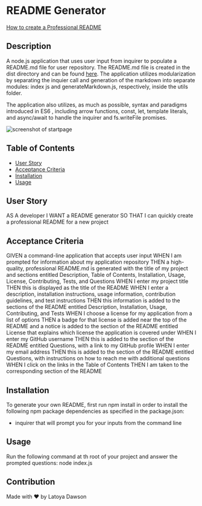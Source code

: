 # README Generator 

[How to create a Professional README](./readme-guide.md)

## Description
A node.js application that uses user input from inquirer to populate a README.md file for user repository. The README.md file is created in the dist directory and can be found [here](/develop/exampleREADME.md). The application utilizes modularization by separating the inquier call and generation of the markdown into separate modules: index js and generateMarkdown.js, respectively, inside the utils folder.

The application also utilizes, as much as possible, syntax and paradigms introduced in ES6 , including arrow functions, const, let, template literals, and async/await to handle the inquirer and fs.writeFile promises.

![screenshot of startpage](/assets/screenshot.png)

## Table of Contents
* [User Story](#UserStory)
* [Acceptance Criteria](#acceptanceCriteria)
* [Installation](#installation)
* [Usage](#usage)


## User Story
AS A developer
I WANT a README generator
SO THAT I can quickly create a professional README for a new project

## Acceptance Criteria 
GIVEN a command-line application that accepts user input
WHEN I am prompted for information about my application repository
THEN a high-quality, professional README.md is generated with the title of my project and sections entitled Description, Table of Contents, Installation, Usage, License, Contributing, Tests, and Questions
WHEN I enter my project title
THEN this is displayed as the title of the README
WHEN I enter a description, installation instructions, usage information, contribution guidelines, and test instructions
THEN this information is added to the sections of the README entitled Description, Installation, Usage, Contributing, and Tests
WHEN I choose a license for my application from a list of options
THEN a badge for that license is added near the top of the README and a notice is added to the section of the README entitled License that explains which license the application is covered under
WHEN I enter my GitHub username
THEN this is added to the section of the README entitled Questions, with a link to my GitHub profile
WHEN I enter my email address
THEN this is added to the section of the README entitled Questions, with instructions on how to reach me with additional questions
WHEN I click on the links in the Table of Contents
THEN I am taken to the corresponding section of the README


## Installation
To generate your own README, first run npm install in order to install the following npm package dependencies as specified in the package.json:

  * inquirer that will prompt you for your inputs from the command line

## Usage
Run the following command at th root of your project and answer the prompted questions: node index.js

## Contribution
Made with ❤️  by Latoya Dawson

